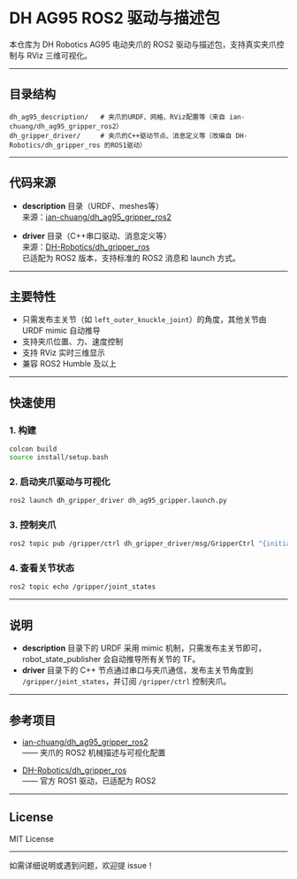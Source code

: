 # DH AG95 ROS2 驱动与描述包

本仓库为 DH Robotics AG95 电动夹爪的 ROS2 驱动与描述包，支持真实夹爪控制与 RViz 三维可视化。

---

## 目录结构

```
dh_ag95_description/   # 夹爪的URDF、网格、RViz配置等（来自 ian-chuang/dh_ag95_gripper_ros2）
dh_gripper_driver/     # 夹爪的C++驱动节点、消息定义等（改编自 DH-Robotics/dh_gripper_ros 的ROS1驱动）
```

---

## 代码来源

- **description** 目录（URDF、meshes等）  
  来源：[ian-chuang/dh_ag95_gripper_ros2](https://github.com/ian-chuang/dh_ag95_gripper_ros2)

- **driver** 目录（C++串口驱动、消息定义等）  
  来源：[DH-Robotics/dh_gripper_ros](https://github.com/DH-Robotics/dh_gripper_ros)  
  已适配为 ROS2 版本，支持标准的 ROS2 消息和 launch 方式。

---

## 主要特性

- 只需发布主关节（如 `left_outer_knuckle_joint`）的角度，其他关节由 URDF mimic 自动推导
- 支持夹爪位置、力、速度控制
- 支持 RViz 实时三维显示
- 兼容 ROS2 Humble 及以上

---

## 快速使用

### 1. 构建

```bash
colcon build
source install/setup.bash
```

### 2. 启动夹爪驱动与可视化

```bash
ros2 launch dh_gripper_driver dh_ag95_gripper.launch.py
```

### 3. 控制夹爪

```bash
ros2 topic pub /gripper/ctrl dh_gripper_driver/msg/GripperCtrl "{initialize: false, position: 50.0, force: 50.0, speed: 20.0}"
```

### 4. 查看关节状态

```bash
ros2 topic echo /gripper/joint_states
```

---

## 说明

- **description** 目录下的 URDF 采用 mimic 机制，只需发布主关节即可，robot_state_publisher 会自动推导所有关节的 TF。
- **driver** 目录下的 C++ 节点通过串口与夹爪通信，发布主关节角度到 `/gripper/joint_states`，并订阅 `/gripper/ctrl` 控制夹爪。

---

## 参考项目

- [ian-chuang/dh_ag95_gripper_ros2](https://github.com/ian-chuang/dh_ag95_gripper_ros2)  
  —— 夹爪的 ROS2 机械描述与可视化配置

- [DH-Robotics/dh_gripper_ros](https://github.com/DH-Robotics/dh_gripper_ros)  
  —— 官方 ROS1 驱动，已适配为 ROS2

---

## License

MIT License

---

如需详细说明或遇到问题，欢迎提 issue！ 